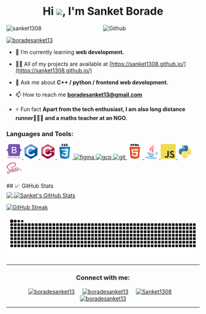 <h4 align="center"> 
  
<h1 align="center">Hi <img src="https://github.com/TheDudeThatCode/TheDudeThatCode/blob/master/Assets/Hi.gif" width="29px"/>, I'm Sanket Borade </h1>
 
<img width="50%" align="right" alt="Github" src="https://user-images.githubusercontent.com/60788180/131893851-b24002a3-72be-40cf-a179-7cbdff89b087.gif" />

<p align="left"> <img src="https://komarev.com/ghpvc/?username=sanket1308&label=Profile%20views&color=FF00FF&style=flat" alt="sanket1308" /> </p>

<p align="left"> <a href="https://twitter.com/boradesanket13" target="blank"><img src="https://img.shields.io/twitter/follow/boradesanket13?logo=twitter&style=for-the-badge"  alt="boradesanket13" /></a> </p>

- 🌱 I’m currently learning **web development.**

- 👨‍💻 All of my projects are available at [https://sanket1308.github.io/](https://sanket1308.github.io/)

- 💬 Ask me about **C++ / python / frontend web development.**

- 📫 How to reach me **boradesanket13@gmail.com**

- ⚡ Fun fact **Apart from the tech enthusiast, I am also long distance runner🏃‍♀️💨 and a maths teacher at an NGO.**

<h3 align="left">Languages and Tools:</h3>
<p align="left"> <a href="https://getbootstrap.com" target="_blank"> <img src="https://raw.githubusercontent.com/devicons/devicon/master/icons/bootstrap/bootstrap-plain-wordmark.svg" alt="bootstrap" width="40" height="40"/> </a> <a href="https://www.cprogramming.com/" target="_blank"> <img src="https://raw.githubusercontent.com/devicons/devicon/master/icons/c/c-original.svg" alt="c" width="40" height="40"/> </a> <a href="https://www.w3schools.com/cpp/" target="_blank"> <img src="https://raw.githubusercontent.com/devicons/devicon/master/icons/cplusplus/cplusplus-original.svg" alt="cplusplus" width="40" height="40"/> </a> <a href="https://www.w3schools.com/css/" target="_blank"> <img src="https://raw.githubusercontent.com/devicons/devicon/master/icons/css3/css3-original-wordmark.svg" alt="css3" width="40" height="40"/> </a> <a href="https://www.figma.com/" target="_blank"> <img src="https://www.vectorlogo.zone/logos/figma/figma-icon.svg" alt="figma" width="40" height="40"/> </a> <a href="https://cloud.google.com" target="_blank"> <img src="https://www.vectorlogo.zone/logos/google_cloud/google_cloud-icon.svg" alt="gcp" width="40" height="40"/> </a> <a href="https://git-scm.com/" target="_blank"> <img src="https://www.vectorlogo.zone/logos/git-scm/git-scm-icon.svg" alt="git" width="40" height="40"/> </a> <a href="https://www.w3.org/html/" target="_blank"> <img src="https://raw.githubusercontent.com/devicons/devicon/master/icons/html5/html5-original-wordmark.svg" alt="html5" width="40" height="40"/> </a> <a href="https://www.java.com" target="_blank"> <img src="https://raw.githubusercontent.com/devicons/devicon/master/icons/java/java-original.svg" alt="java" width="40" height="40"/> </a> <a href="https://developer.mozilla.org/en-US/docs/Web/JavaScript" target="_blank"> <img src="https://raw.githubusercontent.com/devicons/devicon/master/icons/javascript/javascript-original.svg" alt="javascript" width="40" height="40"/> </a> <a href="https://www.python.org" target="_blank"> <img src="https://raw.githubusercontent.com/devicons/devicon/master/icons/python/python-original.svg" alt="python" width="40" height="40"/> </a> <a href="https://sass-lang.com" target="_blank"> <img src="https://raw.githubusercontent.com/devicons/devicon/master/icons/sass/sass-original.svg" alt="sass" width="40" height="40"/> </a> </p>
 
<p>
## &#x1f4c8; GitHub Stats<br/>

<a href="https://github.com/Sanket1308/Sanket1308">
  <img align="center" src="https://github-readme-stats.vercel.app/api/top-langs/?username=Sanket1308&hide=java,html,tex&title_color=ff1a8c&text_color=e6e6e6&icon_color=2bbc8a&bg_color=1d1f21&langs_count=3" />
</a>
  
<a href="https://github.com/Sanket1308/Sanket1308">
  <img align="center" src="https://github-readme-stats.vercel.app/api?username=Sanket1308&show_icons=true&line_height=27&count_private=true&title_color=ff1a8c&text_color=e6e6e6&icon_color=ff1a8c&bg_color=1d1f21" alt="Sanket's GitHub Stats" />
</a>

[![GitHub Streak](https://github-readme-streak-stats.herokuapp.com/?user=Sanket1308&theme=radical)](https://git.io/streak-stats)
</p>

<p align="center">
  <img src="https://github.com/Sanket1308/Sanket1308/raw/output/github-contribution-grid-snake.svg" alt="snake"></center>
</p>

<hr>

<h3 align="center">Connect with me:</h3>
<p align="center">
<a href="https://twitter.com/boradesanket13" target="blank"><img align="center" src="https://img.icons8.com/bubbles/100/000000/twitter.png" alt="boradesanket13" height="75" width="75" /></a> &nbsp;&nbsp;&nbsp;
<a href="https://www.linkedin.com/in/boradesanket13/" target="blank"><img align="center" src="https://img.icons8.com/bubbles/100/000000/linkedin.png" alt="boradesanket13" height="75" width="75" /></a>&nbsp;&nbsp;&nbsp;&nbsp;
<a href="https://sanket1308.github.io/" target="blank"><img align="center" src="https://img.icons8.com/bubbles/100/000000/man-window.png" alt="Sanket1308" height="75" width="75" /></a>&nbsp;&nbsp;&nbsp;&nbsp;
<a href="https://www.hackerrank.com/boradesanket13" target="blank"><img align="center" src="https://raw.githubusercontent.com/rahuldkjain/github-profile-readme-generator/master/src/images/icons/Social/hackerrank.svg" alt="boradesanket13" height="75" width="75" /></a>
</p>
<hr>
